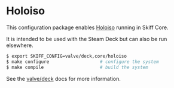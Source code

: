 # Holoiso

This configuration package enables [Holoiso] running in Skiff Core.

It is intended to be used with the Steam Deck but can also be run elsewhere.

```sh
$ export SKIFF_CONFIG=valve/deck,core/holoiso
$ make configure                   # configure the system
$ make compile                     # build the system
```

See the [valve/deck] docs for more information.

[Holoiso]: https://github.com/theVakhovskeIsTaken/holoiso
[valve/deck]: ../../valve/deck
